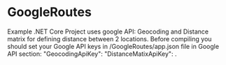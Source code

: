 # GoogleRoutes
Example .NET Core Project uses google API: Geocoding and Distance matrix for defining distance between 2 locations. 
Before compiling you should set your Google API keys in /GoogleRoutes/app.json file in Google API section:
"GeocodingApiKey": <your Geocoding key>
"DistanceMatixApiKey":  <Distance matrix key>.
